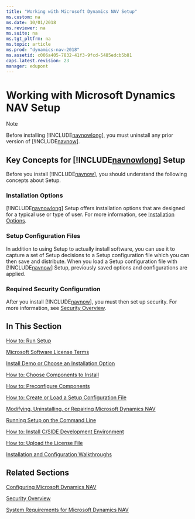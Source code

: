 ```yaml
---
title: "Working with Microsoft Dynamics NAV Setup"
ms.custom: na
ms.date: 10/01/2018
ms.reviewer: na
ms.suite: na
ms.tgt_pltfrm: na
ms.topic: article
ms.prod: "dynamics-nav-2018"
ms.assetid: c006a405-7832-41f3-9fcd-5485edcb5b81
caps.latest.revision: 23
manager: edupont
---
```

# Working with Microsoft Dynamics NAV Setup
> [!NOTE]  
>  Before installing [!INCLUDE[navnowlong](includes/navnowlong_md.md)], you must uninstall any prior version of [!INCLUDE[navnow](includes/navnow_md.md)].  

## Key Concepts for [!INCLUDE[navnowlong](includes/navnowlong_md.md)] Setup  
 Before you install [!INCLUDE[navnow](includes/navnow_md.md)], you should understand the following concepts about Setup.  

### Installation Options  
 [!INCLUDE[navnowlong](includes/navnowlong_md.md)] Setup offers installation options that are designed for a typical use or type of user. For more information, see [Installation Options](Installation-Options.md).  

### Setup Configuration Files  
 In addition to using Setup to actually install software, you can use it to capture a set of Setup decisions to a Setup configuration file which you can then save and distribute. When you load a Setup configuration file with [!INCLUDE[navnow](includes/navnow_md.md)] Setup, previously saved options and configurations are applied.  

### Required Security Configuration  
 After you install [!INCLUDE[navnow](includes/navnow_md.md)], you must then set up security. For more information, see [Security Overview](Security-Overview.md).  

<!--
### [!INCLUDE[rimlong](includes/rimlong_md.md)]  
 For assistance with setting up companies in [!INCLUDE[navnow](includes/navnow_md.md)], see [Set Up a Company With RapidStart Services for Microsoft Dynamics NAV](Set-Up-a-Company-With-RapidStart-Services-for-Microsoft-Dynamics-NAV.md).  -->

## In This Section  
 [How to: Run Setup](How-to--Run-Setup.md)  

 [Microsoft Software License Terms](Microsoft-Software-License-Terms.md)  

 [Install Demo or Choose an Installation Option](Install-Demo-or-Choose-an-Installation-Option.md)  

 [How to: Choose Components to Install](How-to--Choose-Components-to-Install.md)  

 [How to: Preconfigure Components](How-to--Preconfigure-Components.md)  

 [How to: Create or Load a Setup Configuration File](How-to--Create-or-Load-a-Setup-Configuration-File.md)  

 [Modifying, Uninstalling, or Repairing Microsoft Dynamics NAV](Modifying--Uninstalling--or-Repairing-Microsoft-Dynamics-NAV.md)  

 [Running Setup on the Command Line](Running-Setup-on-the-Command-Line.md)  

 [How to: Install C/SIDE Development Environment](How-to--Install-C-SIDE-Development-Environment.md)  

 [How to: Upload the License File](How-to--Upload-the-License-File.md)  

 [Installation and Configuration Walkthroughs](Installation-and-Configuration-Walkthroughs.md)  

## Related Sections  
 [Configuring Microsoft Dynamics NAV](Configuring-Microsoft-Dynamics-NAV.md)  

 [Security Overview](Security-Overview.md)  

 [System Requirements for Microsoft Dynamics NAV](System-Requirements-for-Microsoft-Dynamics-NAV.md)
